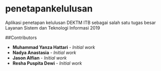 # penetapankelulusan
Aplikasi penetapan kelulusan DEKTM ITB sebagai salah satu tugas besar Layanan Sistem dan Teknologi Informasi 2019

##Contributors
  * **Muhammad Yanza Hattari** - *Initial work*
  * **Nadya Anastasia** - *Initial work*
  * **Jason Alfian** - *Initial work*
  * **Resha Puspita Dewi** - *Initial work*
